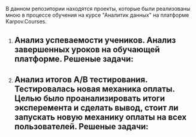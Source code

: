 В данном репозитории находятся проекты, которые были реализованы мною в процессе обучения на курсе "Аналитик данных" на платформе Karpov.Courses.

1. Анализ успеваемости учеников.
   Анализ завершенных уроков на обучающей платформе.
   Решеные задачи:
   - 

     
3. Анализ итогов A/B тестирования.
   Тестировалась новая механика оплаты.
   Целью было проанализировать итоги эксперемента и сделать вывод, стоит ли запускать новую механику оплаты на всех пользователей.
   Решеные задачи:
   - 
   
   
